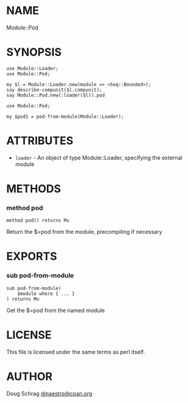 NAME
====

Module::Pod

SYNOPSIS
========

    use Module::Loader;
    use Module::Pod;

    my $l = Module::Loader.new(module => <Seq::Bounded>);
    say describe-compunit($l.compunit);
    say Module::Pod.new(:loader($l)).pod

    use Module::Pod;

    my $pod1 = pod-from-module(Module::Loader);

ATTRIBUTES
==========

  * `loader` - An object of type Module::Loader, specifying the external module

METHODS
=======



### method pod

```perl6
method pod() returns Mu
```

Return the $=pod from the module, precompiling if necessary

EXPORTS
=======



### sub pod-from-module

```perl6
sub pod-from-module(
    $module where { ... }
) returns Mu
```

Get the $=pod from the named module

LICENSE
=======

This file is licensed under the same terms as perl itself.

AUTHOR
======

Doug Schrag <dmaestro@cpan.org>

